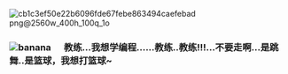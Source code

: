 ![cb1c3ef50e22b6096fde67febe863494caefebad png@2560w_400h_100q_1o](https://user-images.githubusercontent.com/37802190/154300543-b57fc549-ce8a-47c2-92ec-38e4b381ec59.png)
### ![banana](https://user-images.githubusercontent.com/37802190/154302713-d4dbb96a-66d3-47fa-9d74-d2fa8d0d203f.png) &nbsp;&nbsp;&nbsp;&nbsp;&nbsp;教练...我想学编程......教练..教练!!!...不要走啊...是跳舞..是篮球，我想打篮球~
